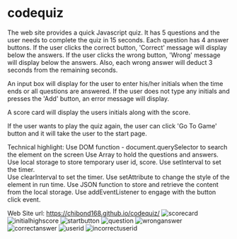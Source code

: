 # codequiz
The web site provides a quick Javascript quiz.  It has 5 questions and the user needs to complete the quiz in 15 seconds.  Each question has 4 answer buttons.  If the user clicks the correct button, 'Correct' message will display below the answers.  If the user clicks the wrong button, 'Wrong' message will display below the answers. Also, each wrong answer will deduct 3 seconds from the remaining seconds.

An input box will display for the user to enter his/her initials when the time ends or all questions are answered.  If the user does not type any initials and presses the 'Add' button, an error message will display.  

A score card will display the users initials along with the score.

If the user wants to play the quiz again, the user can click 'Go To Game' button and it will take the user to the start page.

Technical highlight:
Use DOM function - document.querySelector to search the element on the screen
Use Array to hold the questions and answers.
Use local storage to store temporary user id, score.
Use setInterval to set the timer.  
Use clearInterval to set the timer.
Use setAttribute to change the style of the element in run time.
Use JSON function to store and retrieve the content from the local storage.
Use addEventListener to engage with the button click event.

Web Site url: https://chibond168.github.io/codequiz/
![scorecard](https://github.com/Chibond168/codequiz/assets/130376566/71f4d885-480a-4031-b9be-c37b4b0a62fc)
![initialhighscore](https://github.com/Chibond168/codequiz/assets/130376566/95cc3e51-e650-4cbb-9b6d-66f647dcaacd)
![startbutton](https://github.com/Chibond168/codequiz/assets/130376566/dcb13893-0e19-4884-9a7b-09bacc660a65)
![question](https://github.com/Chibond168/codequiz/assets/130376566/2f23b91a-f2d7-44c6-8b70-95d199612c8e)
![wronganswer](https://github.com/Chibond168/codequiz/assets/130376566/0760e233-eb1d-4a16-9b9a-21ebaf2d37ac)
![correctanswer](https://github.com/Chibond168/codequiz/assets/130376566/ad0ea861-cc5a-4ddd-a344-b521f1eec113)
![userid](https://github.com/Chibond168/codequiz/assets/130376566/732ac9b9-7885-40ce-ae0d-14e699d376ae)
![incorrectuserid](https://github.com/Chibond168/codequiz/assets/130376566/f7483e52-78c9-4e2f-ab79-92085f3e1eee)
